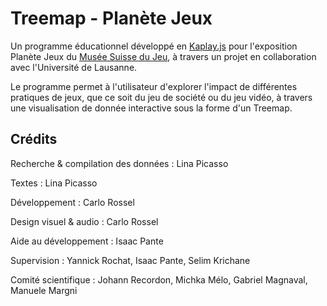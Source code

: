# Treemap - Planète Jeux

Un programme éducationnel développé en [Kaplay.js](https://kaplayjs.com/) pour l'exposition Planète Jeux du [Musée Suisse du Jeu](https://museedujeu.ch/), à travers un projet en collaboration avec l'Université de Lausanne.

Le programme permet à l'utilisateur d'explorer l'impact de différentes pratiques de jeux, que ce soit du jeu de société ou du jeu vidéo, à travers une visualisation de donnée interactive sous la forme d'un Treemap.

## Crédits

Recherche & compilation des données : Lina Picasso

Textes : Lina Picasso

Développement : Carlo Rossel

Design visuel & audio : Carlo Rossel

Aide au développement : Isaac Pante

Supervision : Yannick Rochat, Isaac Pante, Selim Krichane

Comité scientifique : Johann Recordon, Michka Mélo, Gabriel Magnaval, Manuele Margni
